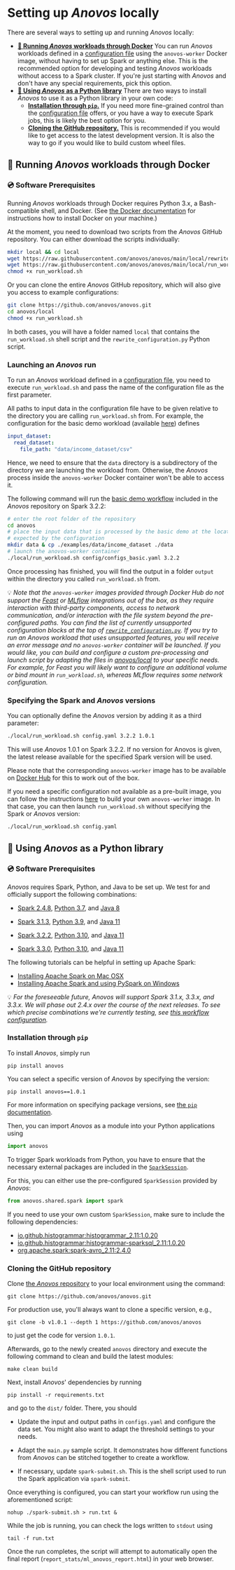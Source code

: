 # Setting up _Anovos_ locally

There are several ways to setting up and running _Anovos_ locally:

- **[🐋 Running _Anovos_ workloads through Docker](#running-anovos-workloads-through-docker)**
  You can run _Anovos_ workloads defined in a [configuration file](../config_file.md)
  using the `anovos-worker` Docker image, without having to set up Spark or anything else.
  This is the recommended option for developing and testing _Anovos_ workloads without access to a Spark cluster.
  If you're just starting with _Anovos_ and don't have any special requirements, pick this option.
- **[🐍 Using _Anovos_ as a Python library](#using-anovos-as-a-python-library)**
  There are two ways to install _Anovos_ to use it as a Python library in your own code:
    - **[Installation through `pip`.](#installation-through-pip)**
      If you need more fine-grained control than the [configuration file](../config_file.md) offers, or you
      have a way to execute Spark jobs, this is likely the best option for you.
    - **[Cloning the GitHub repository.](#cloning-the-github-repository)**
      This is recommended if you would like to get access to the latest development version.
      It is also the way to go if you would like to build custom wheel files.

## 🐋 Running _Anovos_ workloads through Docker

### 💿 Software Prerequisites

Running _Anovos_ workloads through Docker requires Python 3.x, a Bash-compatible shell, and Docker.
(See [the Docker documentation](https://www.docker.com/products/docker-desktop)
for instructions how to install Docker on your machine.)

At the moment, you need to download two scripts from the _Anovos_ GitHub repository.
You can either download the scripts individually:

```bash
mkdir local && cd local
wget https://raw.githubusercontent.com/anovos/anovos/main/local/rewrite_configuration.py
wget https://raw.githubusercontent.com/anovos/anovos/main/local/run_workload.sh
chmod +x run_workload.sh
```

Or you can clone the entire _Anovos_ GitHub repository, which will also give you access
to example configurations:

```bash
git clone https://github.com/anovos/anovos.git
cd anovos/local
chmod +x run_workload.sh
```

In both cases, you will have a folder named `local` that contains the `run_workload.sh` shell script
and the `rewrite_configuration.py` Python script.

### Launching an _Anovos_ run

To run an _Anovos_ workload defined in a [configuration file](../config_file.md),
you need to execute `run_workload.sh` and pass the name of the configuration file as the first parameter.

All paths to input data in the configuration file have to be given relative to the directory you are calling
`run_workload.sh` from.
For example, the configuration for the basic demo workload
(available [here](https://github.com/anovos/anovos/blob/main/config/configs_basic.yaml))
defines

```yaml
input_dataset:
  read_dataset:
    file_path: "data/income_dataset/csv"
```

Hence, we need to ensure that the `data` directory is a subdirectory of the directory we are launching the workload
from.
Otherwise, the _Anovos_ process inside the `anovos-worker` Docker container won't be able to access it.

The following command will run the
[basic demo workflow](https://github.com/anovos/anovos/blob/main/config/configs_basic.yaml)
included in the _Anovos_ repository on Spark 3.2.2:

```bash
# enter the root folder of the repository
cd anovos
# place the input data that is processed by the basic demo at the location
# expected by the configuration
mkdir data & cp ./examples/data/income_dataset ./data
# launch the anovos-worker container
./local/run_workload.sh config/configs_basic.yaml 3.2.2
```

Once processing has finished, you will find the output in a folder `output` within the directory you called
`run_workload.sh` from.

💡 _Note that the `anovos-worker` images provided through Docker Hub do not support_
   _the [Feast](../feature_store.md) or [MLflow](../mlflow.md) integrations out of the box,_
   _as they require interaction with third-party components, access to network communication,_
   _and/or interaction with the file system beyond the pre-configured paths._
   _You can find the list of currently unsupported configuration blocks at the top of_
   _[`rewrite_configuration.py`](https://github.com/anovos/anovos/blob/main/local/rewrite_configuration.py)._
   _If you try to run an _Anovos_ workload that uses unsupported features,_
   _you will receive an error message and no `anovos-worker` container will be launched._
   _If you would like, you can build and configure a custom pre-processing and launch script by adapting_
   _the files in [anovos/local](https://github.com/anovos/anovos/tree/main/local) to your specific needs._
   _For example, for Feast you will likely want to configure an additional volume or bind mount in_
   _`run_workload.sh`, whereas MLflow requires some network configuration._

### Specifying the Spark and _Anovos_ versions

You can optionally define the _Anovos_ version by adding it as a third parameter:

```bash
./local/run_workload.sh config.yaml 3.2.2 1.0.1
```

This will use _Anovos_ 1.0.1 on Spark 3.2.2.
If no version for Anovos is given, the latest release available for the specified Spark version will be used.

Please note that the corresponding `anovos-worker` image has to be available on
[Docker Hub](https://hub.docker.com/u/anovos) for this to work out of the box.

If you need a specific configuration not available as a pre-built image,
you can follow the instructions [here](https://github.com/anovos/anovos/tree/main/local) to build
your own `anovos-worker` image.
In that case, you can then launch `run_workload.sh` without specifying the Spark or _Anovos_ version:

```bash
./local/run_workload.sh config.yaml
```

## 🐍 Using _Anovos_ as a Python library

### 💿 Software Prerequisites

_Anovos_ requires Spark, Python, and Java to be set up.
We test for and officially support the following combinations:

- [Spark 2.4.8](https://spark.apache.org/docs/2.4.8/),
  [Python 3.7](https://www.python.org/downloads/release/python-3713/), and
  [Java 8](https://www.oracle.com/java/technologies/downloads/#java8)

- [Spark 3.1.3](https://spark.apache.org/docs/3.1.3/),
  [Python 3.9](https://www.python.org/downloads/release/python-3914/), and
  [Java 11](https://www.oracle.com/java/technologies/downloads/#java11)

- [Spark 3.2.2](https://spark.apache.org/docs/3.2.2/),
  [Python 3.10](https://www.python.org/downloads/release/python-3107/), and
  [Java 11](https://www.oracle.com/java/technologies/downloads/#java11)

- [Spark 3.3.0](https://spark.apache.org/docs/3.3.0/),
  [Python 3.10](https://www.python.org/downloads/release/python-3107/), and
  [Java 11](https://www.oracle.com/java/technologies/downloads/#java11)

The following tutorials can be helpful in setting up Apache Spark:

- [Installing Apache Spark on Mac OSX](https://kevinvecmanis.io/python/pyspark/install/2019/05/31/Installing-Apache-Spark.html)
- [Installing Apache Spark and using PySpark on Windows](https://towardsdatascience.com/installing-apache-pyspark-on-windows-10-f5f0c506bea1)

💡 _For the foreseeable future, _Anovos_ will support Spark 3.1.x, 3.3.x, and 3.3.x._
   _We will phase out 2.4.x over the course of the next releases._
   _To see which precise combinations we're currently testing, see_
   _[this workflow configuration](https://github.com/anovos/anovos/blob/main/.github/workflows/full-demo.yml#L21)._

### Installation through `pip`

To install _Anovos_, simply run

```shell
pip install anovos
```

You can select a specific version of _Anovos_ by specifying the version:

```shell
pip install anovos==1.0.1
```

For more information on specifying package versions, see
[the `pip` documentation](https://pip.pypa.io/en/stable/topics/repeatable-installs/#pinning-the-package-versions).

Then, you can import _Anovos_ as a module into your Python applications using

```python
import anovos
```

To trigger Spark workloads from Python, you have to ensure that the necessary external packages
are included in the
[`SparkSession`](https://spark.apache.org/docs/latest/api/python/reference/api/pyspark.sql.SparkSession.html).

For this, you can either use the pre-configured `SparkSession` provided by _Anovos_:

```python
from anovos.shared.spark import spark
```

If you need to use your own custom `SparkSession`, make sure to include the following dependencies:

- [io.github.histogrammar:histogrammar_2.11:1.0.20](https://repo1.maven.org/maven2/io/github/histogrammar/histogrammar_2.11/1.0.20/)
- [io.github.histogrammar:histogrammar-sparksql_2.11:1.0.20](https://repo1.maven.org/maven2/io/github/histogrammar/histogrammar-sparksql_2.11/1.0.20/)
- [org.apache.spark:spark-avro_2.11:2.4.0](https://mvnrepository.com/artifact/org.apache.spark/spark-avro_2.11/2.4.0)

### Cloning the GitHub repository

Clone [the _Anovos_ repository](https://github.com/anovos/anovos) to your local environment using the command:

```shell
git clone https://github.com/anovos/anovos.git
```

For production use, you'll always want to clone a specific version, e.g.,

```shell
git clone -b v1.0.1 --depth 1 https://github.com/anovos/anovos
```

to just get the code for version `1.0.1`.

Afterwards, go to the newly created `anovos` directory and execute the following command to clean and build
the latest modules:

```shell
make clean build
```

Next, install _Anovos_' dependencies by running

```shell
pip install -r requirements.txt
```

and go to the `dist/` folder. There, you should

- Update the input and output paths in `configs.yaml` and configure the data set.
  You might also want to adapt the threshold settings to your needs.

- Adapt the `main.py` sample script. It demonstrates how different functions from _Anovos_ can be stitched
  together to create a workflow.

- If necessary, update `spark-submit.sh`. This is the shell script used to run the Spark application via `spark-submit`.

Once everything is configured, you can start your workflow run using the aforementioned script:

```shell
nohup ./spark-submit.sh > run.txt &
```

While the job is running, you can check the logs written to `stdout` using

```shell
tail -f run.txt
```

Once the run completes, the script will attempt to automatically open the final report
(`report_stats/ml_anovos_report.html`) in your web browser.
